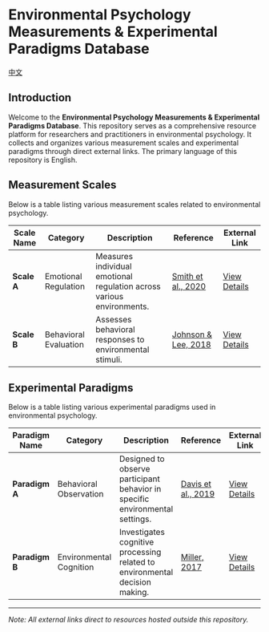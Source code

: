 # Environmental Psychology Measurements & Experimental Paradigms Database

[中文](README_zh.md)

## Introduction

Welcome to the **Environmental Psychology Measurements & Experimental Paradigms Database**. This repository serves as a comprehensive resource platform for researchers and practitioners in environmental psychology. It collects and organizes various measurement scales and experimental paradigms through direct external links. The primary language of this repository is English.

## Measurement Scales

Below is a table listing various measurement scales related to environmental psychology.

| Scale Name   | Category              | Description                                                            | Reference                                                   | External Link                                      |
|--------------|-----------------------|------------------------------------------------------------------------|-------------------------------------------------------------|----------------------------------------------------|
| **Scale A**  | Emotional Regulation  | Measures individual emotional regulation across various environments.  | [Smith et al., 2020](https://doi.org/xx.xxxx/xxxxxx)          | [View Details](https://example.com/scaleA)          |
| **Scale B**  | Behavioral Evaluation | Assesses behavioral responses to environmental stimuli.                | [Johnson & Lee, 2018](https://doi.org/xx.xxxx/xxxxxx)         | [View Details](https://example.com/scaleB)          |

## Experimental Paradigms

Below is a table listing various experimental paradigms used in environmental psychology.

| Paradigm Name | Category              | Description                                                             | Reference                                                   | External Link                                      |
|---------------|-----------------------|-------------------------------------------------------------------------|-------------------------------------------------------------|----------------------------------------------------|
| **Paradigm A**| Behavioral Observation| Designed to observe participant behavior in specific environmental settings. | [Davis et al., 2019](https://doi.org/xx.xxxx/xxxxxx)         | [View Details](https://example.com/paradigmA)       |
| **Paradigm B**| Environmental Cognition| Investigates cognitive processing related to environmental decision making.    | [Miller, 2017](https://doi.org/xx.xxxx/xxxxxx)              | [View Details](https://example.com/paradigmB)       |



---

*Note: All external links direct to resources hosted outside this repository.*
